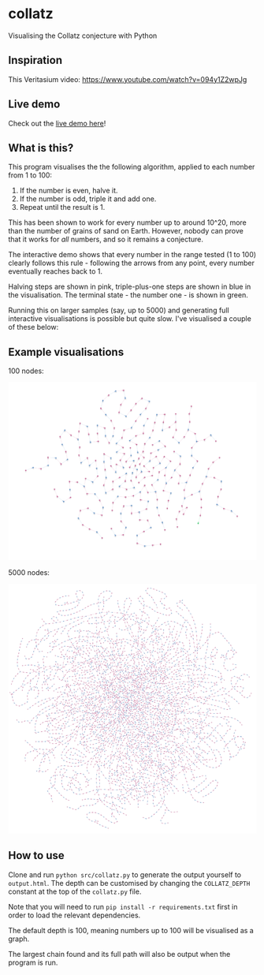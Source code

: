 # collatz
Visualising the Collatz conjecture with Python

## Inspiration

This Veritasium video: https://www.youtube.com/watch?v=094y1Z2wpJg

## Live demo

Check out the [live demo here](https://patrickbrett.github.io/collatz.html)!

## What is this?

This program visualises the the following algorithm, applied to each number from 1 to 100:

1. If the number is even, halve it.
2. If the number is odd, triple it and add one.
3. Repeat until the result is 1.

This has been shown to work for every number up to around 10^20, more than the number of grains of sand on Earth. However, nobody can prove that it works for *all* numbers, and so it remains a conjecture.

The interactive demo shows that every number in the range tested (1 to 100) clearly follows this rule - following the arrows from any point, every number eventually reaches back to 1.

Halving steps are shown in pink, triple-plus-one steps are shown in blue in the visualisation. The terminal state - the number one - is shown in green.

Running this on larger samples (say, up to 5000) and generating full interactive visualisations is possible but quite slow. I've visualised a couple of these below:

## Example visualisations

100 nodes:

![100 Node visualisation](https://raw.githubusercontent.com/patrickbrett/collatz/main/100_nodes.png)

5000 nodes:

![5000 Node visualisation](https://raw.githubusercontent.com/patrickbrett/collatz/main/5000_nodes.png)

## How to use

Clone and run `python src/collatz.py` to generate the output yourself to `output.html`. The depth can be customised by changing the `COLLATZ_DEPTH` constant at the top of the `collatz.py` file.

Note that you will need to run `pip install -r requirements.txt` first in order to load the relevant dependencies.

The default depth is 100, meaning numbers up to 100 will be visualised as a graph.

The largest chain found and its full path will also be output when the program is run.
